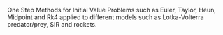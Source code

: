 One Step Methods for Initial Value Problems such as Euler, Taylor, Heun, Midpoint and Rk4 applied to different models such as Lotka-Volterra predator/prey, SIR and rockets.
